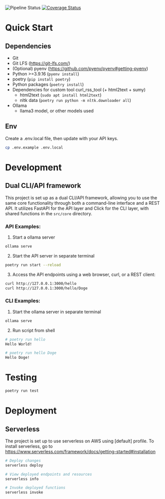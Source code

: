 ![Pipeline Status](https://github.com/practical-llm-pocs/langchain-poc/actions/workflows/python-app.yml/badge.svg)
[![Coverage Status](https://codecov.io/gh/practical-llm-pocs/langchain-poc/branch/main/graph/badge.svg)](https://codecov.io/gh/practical-llm-pocs/langchain-poc)


# Quick Start

## Dependencies

- Git
- Git LFS (https://git-lfs.com/)
- (Optional) pyenv (https://github.com/pyenv/pyenv#getting-pyenv)
- Python >=3.9.16 (`pyenv install`)
- poetry (`pip install poetry`)
- Python packages (`poetry install`)
- Dependencies for custom tool curl_rss_tool (+ html2text + sumy)
  - html2text (`sudo apt install html2text`)
  - nltk data (`poetry run python -m nltk.downloader all`)
- Ollama
  - llama3 model, or other models used

## Env

Create a .env.local file, then update with your API keys.

```bash
cp .env.example .env.local
```


# Development

## Dual CLI/API framework

This project is set up as a dual CLI/API framework, 
allowing you to use the same core functionality through both a command-line interface and a REST API. 
It utilizes FastAPI for the API layer and Click for the CLI layer, with shared functions in the `src/core` directory.

### API Examples:

1. Start a ollama server

```bash
ollama serve
```

2. Start the API server in separate terminal

```bash
poetry run start --reload
```

3. Access the API endpoints using a web browser, curl, or a REST client:

```bash
curl http://127.0.0.1:3000/hello
curl http://127.0.0.1:3000/hello/Doge
```


### CLI Examples:

1. Start the ollama server in separate terminal

```bash
ollama serve
```

2. Run script from shell

```bash
# poetry run hello
Hello World!

# poetry run hello Doge
Hello Doge!
```


# Testing

```bash
poetry run test
```


# Deployment

## Serverless

The project is set up to use serverless on AWS using [default] profile.
To install serverless, go to https://www.serverless.com/framework/docs/getting-started#installation

```bash
# Deploy changes
serverless deploy

# View deployed endpoints and resources
serverless info

# Invoke deployed functions
serverless invoke
```

